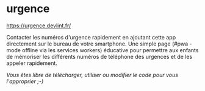 # urgence
https://urgence.devlint.fr/

Contacter les numéros d'urgence rapidement en ajoutant cette app directement sur le bureau de votre smartphone.
Une simple page (#pwa - mode offline via les services workers) éducative pour permettre aux enfants de mémoriser les différents numéros de téléphone des urgences et de les appeler rapidement.

_Vous êtes libre de télécharger, utiliser ou modifier le code pour vous l'approprier ;-)_
